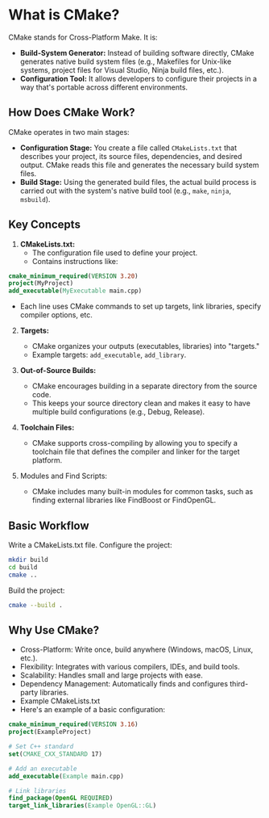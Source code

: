 # What is CMake?
CMake stands for Cross-Platform Make. It is:

* **Build-System Generator:** Instead of building software directly, CMake generates native build system files (e.g., Makefiles for Unix-like systems, project files for Visual Studio, Ninja build files, etc.).
* **Configuration Tool:** It allows developers to configure their projects in a way that's portable across different environments.

## How Does CMake Work?
CMake operates in two main stages:

* **Configuration Stage:**
You create a file called ```CMakeLists.txt``` that describes your project, its source files, dependencies, and desired output.
CMake reads this file and generates the necessary build system files.
* **Build Stage:**
Using the generated build files, the actual build process is carried out with the system's native build tool (e.g., ```make```, ```ninja```, ```msbuild```).

## Key Concepts
1. **CMakeLists.txt:**
   * The configuration file used to define your project.
   * Contains instructions like:
```cmake
cmake_minimum_required(VERSION 3.20)
project(MyProject)
add_executable(MyExecutable main.cpp)
```
   * Each line uses CMake commands to set up targets, link libraries, specify compiler options, etc.

2. **Targets:**
   * CMake organizes your outputs (executables, libraries) into "targets."
   * Example targets: ```add_executable```, ```add_library```.

3. **Out-of-Source Builds:**
   * CMake encourages building in a separate directory from the source code.
   * This keeps your source directory clean and makes it easy to have multiple build configurations (e.g., Debug, Release).

4. **Toolchain Files:**
   * CMake supports cross-compiling by allowing you to specify a toolchain file that defines the compiler and linker for the target platform.

5. Modules and Find Scripts:
   * CMake includes many built-in modules for common tasks, such as finding external libraries like FindBoost or FindOpenGL.

## Basic Workflow
Write a CMakeLists.txt file.
Configure the project:
```bash
mkdir build
cd build
cmake ..
```
Build the project:
```bash
cmake --build .
```

## Why Use CMake?
* Cross-Platform: Write once, build anywhere (Windows, macOS, Linux, etc.).
* Flexibility: Integrates with various compilers, IDEs, and build tools.
* Scalability: Handles small and large projects with ease.
* Dependency Management: Automatically finds and configures third-party libraries.
* Example CMakeLists.txt
* Here's an example of a basic configuration:

```cmake
cmake_minimum_required(VERSION 3.16)
project(ExampleProject)

# Set C++ standard
set(CMAKE_CXX_STANDARD 17)

# Add an executable
add_executable(Example main.cpp)

# Link libraries
find_package(OpenGL REQUIRED)
target_link_libraries(Example OpenGL::GL)
```